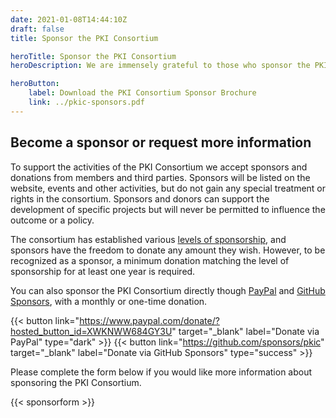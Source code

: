 ```yaml
---
date: 2021-01-08T14:44:10Z
draft: false
title: Sponsor the PKI Consortium

heroTitle: Sponsor the PKI Consortium
heroDescription: We are immensely grateful to those who sponsor the PKI Consortium

heroButton: 
    label: Download the PKI Consortium Sponsor Brochure
    link: ../pkic-sponsors.pdf
---
```


## Become a sponsor or request more information

To support the activities of the PKI Consortium we accept sponsors and donations from members and third parties. Sponsors will be listed on the website, events and other activities, but do not gain any special treatment or rights in the consortium. Sponsors and donors can support the development of specific projects but will never be permitted to influence the outcome or a policy.

The consortium has established various [levels of sponsorship](pkic-sponsors.pdf), and sponsors have the freedom to donate any amount they wish. However, to be recognized as a sponsor, a minimum donation matching the level of sponsorship for at least one year is required.

You can also sponsor the PKI Consortium directly though [PayPal](https://www.paypal.com/donate/?hosted_button_id=XWKNWW684GY3U) and [GitHub Sponsors](https://github.com/sponsors/pkic), with a monthly or one-time donation.

{{< button link="https://www.paypal.com/donate/?hosted_button_id=XWKNWW684GY3U" target="_blank" label="Donate via PayPal" type="dark" >}} {{< button link="https://github.com/sponsors/pkic" target="_blank" label="Donate via GitHub Sponsors" type="success" >}}

Please complete the form below if you would like more information about sponsoring the PKI Consortium.

{{< sponsorform >}}
